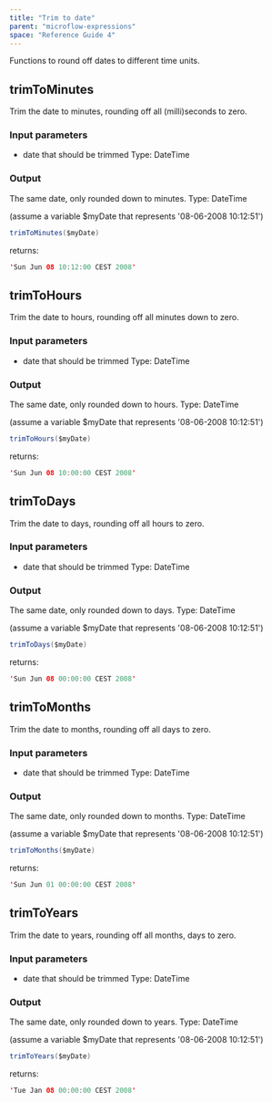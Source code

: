 ```yaml
---
title: "Trim to date"
parent: "microflow-expressions"
space: "Reference Guide 4"
---
```

Functions to round off dates to different time units.

## trimToMinutes

Trim the date to minutes, rounding off all (milli)seconds to zero.

### Input parameters

*   date that should be trimmed
    Type: DateTime

### Output

The same date, only rounded down to minutes.
Type: DateTime

(assume a variable $myDate that represents '08-06-2008 10:12:51')

```java
trimToMinutes($myDate)

```

returns:

```java
'Sun Jun 08 10:12:00 CEST 2008'

```

## trimToHours

Trim the date to hours, rounding off all minutes down to zero.

### Input parameters

*   date that should be trimmed
    Type: DateTime

### Output

The same date, only rounded down to hours.
Type: DateTime

(assume a variable $myDate that represents '08-06-2008 10:12:51')

```java
trimToHours($myDate)

```

returns:

```java
'Sun Jun 08 10:00:00 CEST 2008'

```

## trimToDays

Trim the date to days, rounding off all hours to zero.

### Input parameters

*   date that should be trimmed
    Type: DateTime

### Output

The same date, only rounded down to days.
Type: DateTime

(assume a variable $myDate that represents '08-06-2008 10:12:51')

```java
trimToDays($myDate)

```

returns:

```java
'Sun Jun 08 00:00:00 CEST 2008'

```

## trimToMonths

Trim the date to months, rounding off all days to zero.

### Input parameters

*   date that should be trimmed
    Type: DateTime

### Output

The same date, only rounded down to months.
Type: DateTime

(assume a variable $myDate that represents '08-06-2008 10:12:51')

```java
trimToMonths($myDate)

```

returns:

```java
'Sun Jun 01 00:00:00 CEST 2008'

```

## trimToYears

Trim the date to years, rounding off all months, days to zero.

### Input parameters

*   date that should be trimmed
    Type: DateTime

### Output

The same date, only rounded down to years.
Type: DateTime

(assume a variable $myDate that represents '08-06-2008 10:12:51')

```java
trimToYears($myDate)

```

returns:

```java
'Tue Jan 08 00:00:00 CEST 2008'

```
